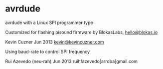 avrdude
=======

avrdude with a Linux SPI programmer type

Customized for flashing pisound firmware by BlokasLabs, hello@blokas.io

Kevin Cuzner Jun 2013
kevin@kevincuzner.com

Using baud-rate to control SPI frequency

Rui Azevedo (neu-rah) Jun 2013
ruihfazevedo[arroba]gmail.com

